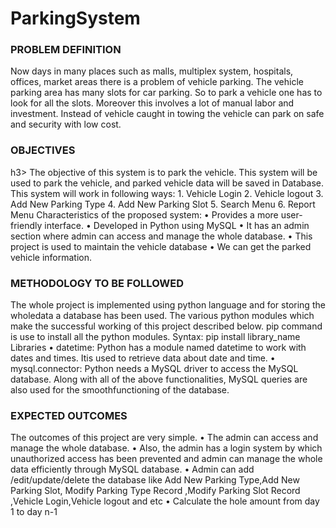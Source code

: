 # ParkingSystem
<h3>PROBLEM DEFINITION</h3>
Now days in many places such as malls, multiplex system, hospitals, offices, market 
areas there is a problem of vehicle parking. The vehicle parking area has many slots 
for car parking. So to park a vehicle one has to look for all the slots. Moreover this 
involves a lot of manual labor and investment. Instead of vehicle caught in towing the 
vehicle can park on safe and security with low cost.

<h3>OBJECTIVES</h3>h3>
The objective of this system is to park the vehicle. This system will be used to park 
the vehicle, and parked vehicle data will be saved in Database. This system will work 
in following ways: 
1. Vehicle Login
2. Vehicle logout
3. Add New Parking Type
4. Add New Parking Slot
5. Search Menu 
6. Report Menu
Characteristics of the proposed system: 
• Provides a more user-friendly interface. 
• Developed in Python using MySQL 
• It has an admin section where admin can access and manage the whole 
database.
• This project is used to maintain the vehicle database
• We can get the parked vehicle information.

<h3>METHODOLOGY TO BE FOLLOWED</h3>
The whole project is implemented using python language and for storing the
wholedata a database has been used. The various python modules which make the 
successful working of this project described below.
pip command is use to install all the python modules.
Syntax: pip install library_name
Libraries
• datetime: Python has a module named datetime to work with dates and 
times. Itis used to retrieve data about date and time.
• mysql.connector: Python needs a MySQL driver to access the MySQL
database.
Along with all of the above functionalities, MySQL queries are also used for the
smoothfunctioning of the database.

<h3>EXPECTED OUTCOMES</h3>
The outcomes of this project are very simple.
• The admin can access and manage the whole database.
• Also, the admin has a login system by which unauthorized access has been
prevented and admin can manage the whole data efficiently through MySQL
database.
• Admin can add /edit/update/delete the database like Add New Parking 
Type,Add New Parking Slot, Modify Parking Type Record ,Modify Parking Slot 
Record ,Vehicle Login,Vehicle logout and etc
• Calculate the hole amount from day 1 to day n-1
